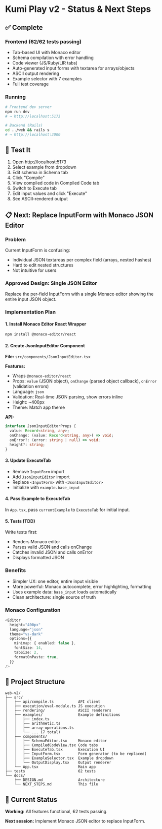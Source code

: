 # Kumi Play v2 - Status & Next Steps

## ✅ Complete

### Frontend (62/62 tests passing)
- Tab-based UI with Monaco editor
- Schema compilation with error handling
- Code viewer (JS/Ruby/LIR tabs)
- Auto-generated input forms with textarea for arrays/objects
- ASCII output rendering
- Example selector with 7 examples
- Full test coverage

### Running
```bash
# Frontend dev server
npm run dev
# → http://localhost:5173

# Backend (Rails)
cd ../web && rails s
# → http://localhost:3000
```

## 🧪 Test It

1. Open http://localhost:5173
2. Select example from dropdown
3. Edit schema in Schema tab
4. Click "Compile"
5. View compiled code in Compiled Code tab
6. Switch to Execute tab
7. Edit input values and click "Execute"
8. See ASCII-rendered output

## 📋 Next: Replace InputForm with Monaco JSON Editor

### Problem
Current InputForm is confusing:
- Individual JSON textareas per complex field (arrays, nested hashes)
- Hard to edit nested structures
- Not intuitive for users

### Approved Design: Single JSON Editor

Replace the per-field InputForm with a single Monaco editor showing the entire input JSON object.

### Implementation Plan

#### 1. Install Monaco Editor React Wrapper
```bash
npm install @monaco-editor/react
```

#### 2. Create JsonInputEditor Component
**File:** `src/components/JsonInputEditor.tsx`

**Features:**
- Wraps `@monaco-editor/react`
- Props: `value` (JSON object), `onChange` (parsed object callback), `onError` (validation errors)
- Language: `json`
- Validation: Real-time JSON parsing, show errors inline
- Height: ~400px
- Theme: Match app theme

**API:**
```typescript
interface JsonInputEditorProps {
  value: Record<string, any>;
  onChange: (value: Record<string, any>) => void;
  onError?: (error: string | null) => void;
  height?: string;
}
```

#### 3. Update ExecuteTab
- Remove `InputForm` import
- Add `JsonInputEditor` import
- Replace `<InputForm>` with `<JsonInputEditor>`
- Initialize with `example.base_input`

#### 4. Pass Example to ExecuteTab
In `App.tsx`, pass `currentExample` to `ExecuteTab` for initial input.

#### 5. Tests (TDD)
Write tests first:
- Renders Monaco editor
- Parses valid JSON and calls onChange
- Catches invalid JSON and calls onError
- Displays formatted JSON

### Benefits
- Simpler UX: one editor, entire input visible
- More powerful: Monaco autocomplete, error highlighting, formatting
- Uses example data: `base_input` loads automatically
- Clean architecture: single source of truth

### Monaco Configuration
```typescript
<Editor
  height="400px"
  language="json"
  theme="vs-dark"
  options={{
    minimap: { enabled: false },
    fontSize: 14,
    tabSize: 2,
    formatOnPaste: true,
  }}
/>
```

## 📁 Project Structure

```
web-v2/
├── src/
│   ├── api/compile.ts           API client
│   ├── execution/eval-module.ts JS execution
│   ├── rendering/               ASCII renderers
│   ├── examples/                Example definitions
│   │   ├── index.ts
│   │   ├── arithmetic.ts
│   │   ├── array-operations.ts
│   │   └── ... (7 total)
│   ├── components/
│   │   ├── SchemaEditor.tsx     Monaco editor
│   │   ├── CompiledCodeView.tsx Code tabs
│   │   ├── ExecuteTab.tsx       Execution UI
│   │   ├── InputForm.tsx        Form generator (to be replaced)
│   │   ├── ExampleSelector.tsx  Example dropdown
│   │   └── OutputDisplay.tsx    Output renderer
│   └── App.tsx                  Main app
├── tests                        62 tests
└── docs/
    ├── DESIGN.md                Architecture
    └── NEXT_STEPS.md            This file
```

## 🎯 Current Status

**Working:** All features functional, 62 tests passing.

**Next session:** Implement Monaco JSON editor to replace InputForm.
